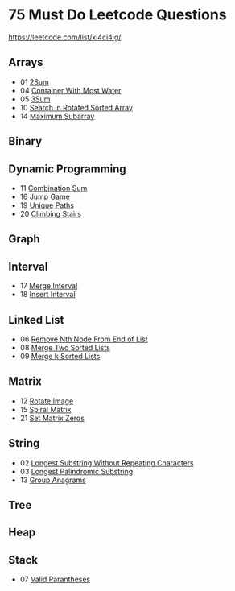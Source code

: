 # 75 Must Do Leetcode Questions
<https://leetcode.com/list/xi4ci4ig/>

## Arrays
- 01 [2Sum](https://leetcode.com/problems/two-sum)
- 04 [Container With Most Water](https://leetcode.com/problems/container-with-most-water)
- 05 [3Sum](https://leetcode.com/problems/3sum)
- 10 [Search in Rotated Sorted Array](https://leetcode.com/problems/search-in-rotated-sorted-array)
- 14 [Maximum Subarray](https://leetcode.com/problems/maximum-subarray)

## Binary

## Dynamic Programming
- 11 [Combination Sum](https://leetcode.com/problems/combination-sum)
- 16 [Jump Game](https://leetcode.com/problems/jump-game)
- 19 [Unique Paths](https://leetcode.com/problems/unique-paths)
- 20 [Climbing Stairs](https://leetcode.com/problems/climbing-stairs)

## Graph

## Interval
- 17 [Merge Interval](https://leetcode.com/problems/merge-intervals)
- 18 [Insert Interval](https://leetcode.com/problems/insert-interval)

## Linked List
- 06 [Remove Nth Node From End of List](https://leetcode.com/problems/remove-nth-node-from-end-of-list)
- 08 [Merge Two Sorted Lists](https://leetcode.com/problems/merge-two-sorted-lists)
- 09 [Merge k Sorted Lists](https://leetcode.com/problems/merge-k-sorted-lists)

## Matrix
- 12 [Rotate Image](https://leetcode.com/problems/rotate-image)
- 15 [Spiral Matrix](https://leetcode.com/problems/spiral-matrix)
- 21 [Set Matrix Zeros](https://leetcode.com/problems/set-matrix-zeroes)

## String
- 02 [Longest Substring Without Repeating Characters](https://leetcode.com/problems/longest-substring-without-repeating-characters)
- 03 [Longest Palindromic Substring](https://leetcode.com/problems/longest-palindromic-substring)
- 13 [Group Anagrams](https://leetcode.com/problems/group-anagrams)

## Tree

## Heap

## Stack
- 07 [Valid Parantheses](https://leetcode.com/problems/valid-parentheses)
